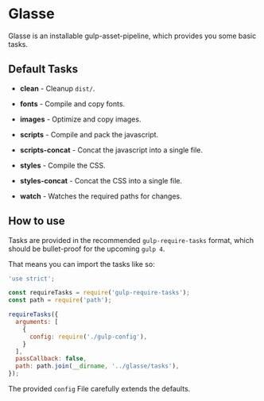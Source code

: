 # Glasse

Glasse is an installable gulp-asset-pipeline, which provides you some basic
tasks.

## Default Tasks

- **clean** - Cleanup `dist/`.
- **fonts** - Compile and copy fonts.
- **images** - Optimize and copy images.
- **scripts** - Compile and pack the javascript.
- **scripts-concat** - Concat the javascript into a single file.
- **styles** - Compile the CSS.
- **styles-concat** - Concat the CSS into a single file.

- **watch** - Watches the required paths for changes.

## How to use

Tasks are provided in the recommended `gulp-require-tasks` format, which
should be bullet-proof for the upcoming `gulp 4`.

That means you can import the tasks like so:

```js
'use strict';

const requireTasks = require('gulp-require-tasks');
const path = require('path');

requireTasks({
  arguments: [
    {
      config: require('./gulp-config'),
    }
  ],
  passCallback: false,
  path: path.join(__dirname, '../glasse/tasks'),
});

```

The provided `config` File carefully extends the defaults.

